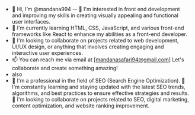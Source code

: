 - 👋 Hi, I’m @mandana994
-- 👀 I'm interested in front end development and improving my skills in creating visually appealing and functional user interfaces.
- 🌱 I'm currently learning HTML, CSS, JavaScript, and various front-end frameworks like React to enhance my abilities as a front-end developer.
- 💞️ I'm looking to collaborate on projects related to web development, UI/UX design, or anything that involves creating engaging and interactive user experiences.
- 📫 You can reach me via email at [mandanasafari94@gmail.com] Let's collaborate and create something amazing!
- also
- 👀 I'm a professional in the field of SEO (Search Engine Optimization).
🌱 I'm constantly learning and staying updated with the latest SEO trends, algorithms, and best practices to ensure effective strategies and results.
💞️ I'm looking to collaborate on projects related to SEO, digital marketing, content optimization, and website ranking improvement.
<!---
mandana994/mandana994 is a ✨ special  
I'm a professional in the field of SEO, specializing in optimizing websites to improve their visibility on search engines and drive organic traffic. 
My expertise includes keyword research, on-page and off-page optimization, SEO audits, and staying up-to-date with the latest SEO algorithms and trends. 
I'm passionate about helping businesses enhance their online presence and achieve their digital marketing goals. 
Additionally, I have experience in [I have expertise and experience in various related areas and skills that complement my proficiency:

1. **Content Strategy and Creation:**
   - Crafting engaging and optimized content for websites, blogs, and social media that aligns with SEO goals.

2. **Digital Marketing:**
   - Developing comprehensive digital marketing strategies that encompass SEO, SEM (Search Engine Marketing), email marketing, and social media marketing to drive cohesive campaigns.

3. **Analytics and Data Analysis:**
   - Utilizing tools like Google Analytics to analyze website performance, user behavior, and campaign effectiveness, making data-driven decisions for SEO strategies.

4. **Technical SEO:**
   - Optimizing website structure, speed, and mobile responsiveness for enhanced user experience and improved search engine rankings.

5. **Local SEO:**
   - Implementing strategies to enhance visibility for businesses in specific geographic locations, including local business listings and local keyword optimization.

6. **Link Building:**
   - Building high-quality, relevant backlinks through outreach and content partnerships to improve website authority and search rankings.

7. **Conversion Rate Optimization (CRO):**
   - Analyzing user journeys and implementing strategies to optimize website elements to improve conversion rates and user satisfaction.

8. **SEO Tools:**
   - Proficient in using various SEO tools such as SEMrush, Moz, Ahrefs, and others to conduct keyword research, competitor analysis, and monitor performance.

9. **Project Management:**
   - Organizing and managing SEO projects, coordinating with cross-functional teams, setting goals, and ensuring timely and successful project delivery.

10. **E-commerce SEO:**
    - Enhancing the visibility and performance of e-commerce websites through tailored SEO strategies, product optimization, and user experience improvements.

By combining these skills and areas of expertise with my SEO knowledge, I aim to deliver holistic digital strategies that maximize online presence and drive results for businesses. 🌟]. Let's connect and collaborate to elevate your online presence and reach! 🚀
--->
